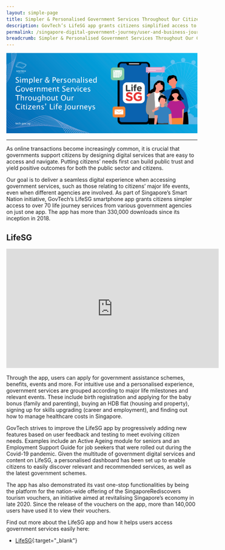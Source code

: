 ```yaml
---
layout: simple-page
title: Simpler & Personalised Government Services Throughout Our Citizens' Life Journeys
description: GovTech’s LifeSG app grants citizens simplified access to over 70 life journey services from various government agencies.
permalink: /singapore-digital-government-journey/user-and-business-journeys/simpler-and-personalised-government-services-throughout-our-citizens-life-journeys
breadcrumb: Simpler & Personalised Government Services Throughout Our Citizens' Life Journeys
---
```


![Simpler & Personalised Government Services Throughout Our Citizens' Life Journeys](/images/digital-transformation/Simpler_and_personalised_services_throughout_citizen_life_journeys_Banner.png)

---

As online transactions become increasingly common, it is crucial that governments support citizens by designing digital services that are easy to access and navigate. Putting citizens’ needs first can build public trust and yield positive outcomes for both the public sector and citizens.

Our goal is to deliver a seamless digital experience when accessing government services, such as those relating to citizens’ major life events, even when different agencies are involved. As part of Singapore’s Smart Nation initiative, GovTech’s LifeSG smartphone app grants citizens simpler access to over 70 life journey services from various government agencies on just one app. The app has more than 330,000 downloads since its inception in 2018.

## LifeSG

<div class="bp-youtube">

<iframe width="560" height="315" src="https://www.youtube.com/embed/rBZVBNzhIqI" title="YouTube video player" frameborder="0" allow="accelerometer; autoplay; clipboard-write; encrypted-media; gyroscope; picture-in-picture" allowfullscreen></iframe>

</div>

Through the app, users can apply for government assistance schemes, benefits, events and more. For intuitive use and a personalised experience, government services are grouped according to major life milestones and relevant events. These include birth registration and applying for the baby bonus (family and parenting), buying an HDB flat (housing and property), signing up for skills upgrading (career and employment), and finding out how to manage healthcare costs in Singapore.

GovTech strives to improve the LifeSG app by progressively adding new features based on user feedback and testing to meet evolving citizen needs. Examples include an Active Ageing module for seniors and an Employment Support Guide for job seekers that were rolled out during the Covid-19 pandemic. Given the multitude of government digital services and content on LifeSG, a personalised dashboard has been set up to enable citizens to easily discover relevant and recommended services, as well as the latest government schemes.

The app has also demonstrated its vast one-stop functionalities by being the platform for the nation-wide offering of the SingaporeRediscovers tourism vouchers, an initiative aimed at revitalising Singapore’s economy in late 2020. Since the release of the vouchers on the app, more than 140,000 users have used it to view their vouchers.

Find out more about the LifeSG app and how it helps users access government services easily here:
*	[LifeSG](https://www.tech.gov.sg/products-and-services/lifesg/){:target="_blank"}

